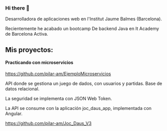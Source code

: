 ### Hi there 👋

Desarrolladora de aplicaciones web en l'Institut Jaume Balmes (Barcelona).

Recientemente he acabado un bootcamp De backend Java en It Academy de Barcelona Activa.<br>

## Mis proyectos:

#### Practicando con microservicios<br>

https://github.com/pilar-am/EjemploMicroservicios

API donde se gestiona un juego de dados, con usuarios y partidas. Base de datos relacional.<br>

La seguridad se implementa con JSON Web Token.<br>

La API se consume con la aplicación joc_daus_app, implementada con Angular.<br>

https://github.com/pilar-am/Joc_Daus_V3


<!--
**pilar-am/pilar-am** is a ✨ _special_ ✨ repository because its `README.md` (this file) appears on your GitHub profile.

Here are some ideas to get you started:

- 🔭 I’m currently working on ...
- 🌱 I’m currently learning ...
- 👯 I’m looking to collaborate on ...
- 🤔 I’m looking for help with ...
- 💬 Ask me about ...
- 📫 How to reach me: ...
- 😄 Pronouns: ...
- ⚡ Fun fact: ...
-->
